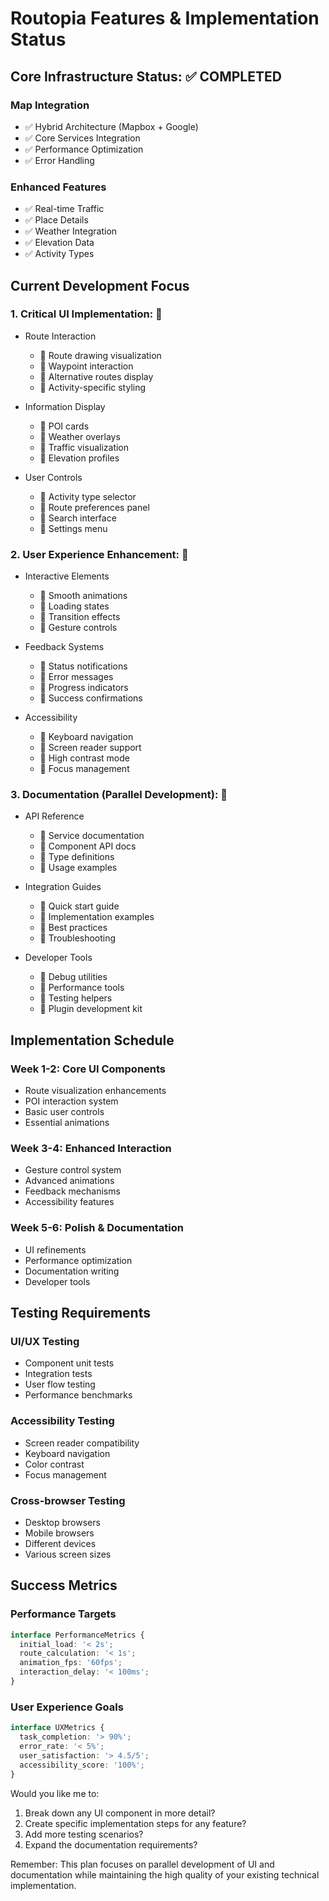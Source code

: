 # Routopia Features & Implementation Status

## Core Infrastructure Status: ✅ COMPLETED

### Map Integration
- ✅ Hybrid Architecture (Mapbox + Google)
- ✅ Core Services Integration
- ✅ Performance Optimization
- ✅ Error Handling

### Enhanced Features
- ✅ Real-time Traffic
- ✅ Place Details
- ✅ Weather Integration
- ✅ Elevation Data
- ✅ Activity Types

## Current Development Focus

### 1. Critical UI Implementation: 🚧
- Route Interaction
  - 🚧 Route drawing visualization
  - 🚧 Waypoint interaction
  - 🚧 Alternative routes display
  - 🚧 Activity-specific styling

- Information Display
  - 🚧 POI cards
  - 🚧 Weather overlays
  - 🚧 Traffic visualization
  - 🚧 Elevation profiles

- User Controls
  - 🚧 Activity type selector
  - 🚧 Route preferences panel
  - 🚧 Search interface
  - 🚧 Settings menu

### 2. User Experience Enhancement: 🚧
- Interactive Elements
  - 🚧 Smooth animations
  - 🚧 Loading states
  - 🚧 Transition effects
  - 🚧 Gesture controls

- Feedback Systems
  - 🚧 Status notifications
  - 🚧 Error messages
  - 🚧 Progress indicators
  - 🚧 Success confirmations

- Accessibility
  - 🚧 Keyboard navigation
  - 🚧 Screen reader support
  - 🚧 High contrast mode
  - 🚧 Focus management

### 3. Documentation (Parallel Development): 🚧
- API Reference
  - 🚧 Service documentation
  - 🚧 Component API docs
  - 🚧 Type definitions
  - 🚧 Usage examples

- Integration Guides
  - 🚧 Quick start guide
  - 🚧 Implementation examples
  - 🚧 Best practices
  - 🚧 Troubleshooting

- Developer Tools
  - 🚧 Debug utilities
  - 🚧 Performance tools
  - 🚧 Testing helpers
  - 🚧 Plugin development kit

## Implementation Schedule

### Week 1-2: Core UI Components
- Route visualization enhancements
- POI interaction system
- Basic user controls
- Essential animations

### Week 3-4: Enhanced Interaction
- Gesture control system
- Advanced animations
- Feedback mechanisms
- Accessibility features

### Week 5-6: Polish & Documentation
- UI refinements
- Performance optimization
- Documentation writing
- Developer tools

## Testing Requirements

### UI/UX Testing
- Component unit tests
- Integration tests
- User flow testing
- Performance benchmarks

### Accessibility Testing
- Screen reader compatibility
- Keyboard navigation
- Color contrast
- Focus management

### Cross-browser Testing
- Desktop browsers
- Mobile browsers
- Different devices
- Various screen sizes

## Success Metrics

### Performance Targets
```typescript
interface PerformanceMetrics {
  initial_load: '< 2s';
  route_calculation: '< 1s';
  animation_fps: '60fps';
  interaction_delay: '< 100ms';
}
```

### User Experience Goals
```typescript
interface UXMetrics {
  task_completion: '> 90%';
  error_rate: '< 5%';
  user_satisfaction: '> 4.5/5';
  accessibility_score: '100%';
}
```

Would you like me to:
1. Break down any UI component in more detail?
2. Create specific implementation steps for any feature?
3. Add more testing scenarios?
4. Expand the documentation requirements?

Remember: This plan focuses on parallel development of UI and documentation while maintaining the high quality of your existing technical implementation.